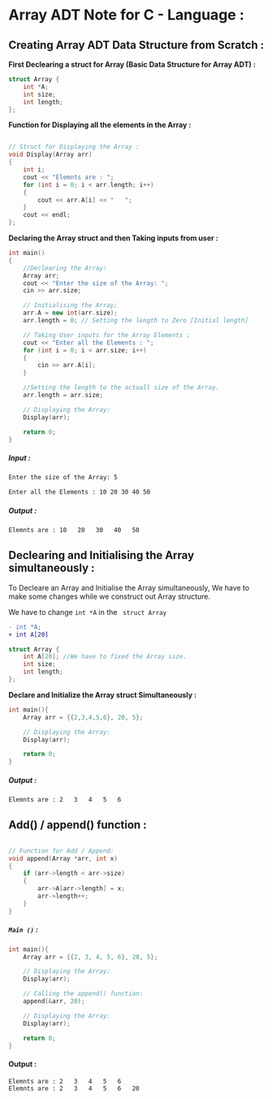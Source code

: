   # Array ADT Note for C - Language : 

  ## **Creating Array ADT Data Structure from Scratch :**

**First Declearing a struct for Array (Basic Data Structure for Array ADT) :**

```cpp
struct Array {
    int *A;
    int size;
    int length;
};
```

**Function for Displaying all the elements in the Array :**

```cpp

// Struct for Displaying the Array :
void Display(Array arr)
{
    int i;
    cout << "Elemnts are : ";
    for (int i = 0; i < arr.length; i++)
    {
        cout << arr.A[i] << "   ";
    }
    cout << endl;
};

```

**Declaring the Array struct and then Taking inputs from user :**

```cpp
int main()
{
    //Declearing the Array:
    Array arr;
    cout << "Enter the size of the Array: ";
    cin >> arr.size;

    // Initialising the Array;
    arr.A = new int(arr.size);
    arr.length = 0; // Setting the length to Zero [Initial length]

    // Taking User inputs for the Array Elements ;
    cout << "Enter all the Elements : ";
    for (int i = 0; i < arr.size; i++)
    {
        cin >> arr.A[i];
    }

    //Setting the length to the actuall size of the Array.
    arr.length = arr.size; 

    // Displaying the Array:
    Display(arr);

    return 0;
}
```
##### Input :

```bash
Enter the size of the Array: 5

Enter all the Elements : 10 20 30 40 50
```

##### Output :

```bash
Elemnts are : 10   20   30   40   50 
```

## Declearing and Initialising the Array simultaneously :


To Decleare an Array and Initialise the Array simultaneously, We have to make some changes while we construct out Array structure.

We have to change `int *A`  in the  ` struct Array`

```diff
- int *A;
+ int A[20]
```

```cpp
struct Array {
    int A[20]; //We have to fixed the Array size.
    int size;
    int length;
};
```
**Declare and Initialize the Array struct Simultaneously :**

```cpp
int main(){
    Array arr = {{2,3,4,5,6}, 20, 5};

    // Displaying the Array:
    Display(arr);

    return 0;
}
```
##### Output :

```bash
Elemnts are : 2   3   4   5   6
```

## **Add() / append() function :**

```cpp

// Function for Add / Append:
void append(Array *arr, int x)
{
    if (arr->length < arr->size)
    {
        arr->A[arr->length] = x;
        arr->length++;
    }
}
```

##### `Main ()` :
```cpp
int main(){
    Array arr = {{2, 3, 4, 5, 6}, 20, 5};

    // Displaying the Array:
    Display(arr);

    // Calling the append() function:
    append(&arr, 20);

    // Displaying the Array:
    Display(arr);

    return 0;
}
```

#### Output :
```bash
Elemnts are : 2   3   4   5   6   
Elemnts are : 2   3   4   5   6   20
```

